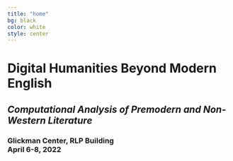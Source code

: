 ```yaml
---
title: "home"
bg: black
color: white
style: center
---
```


<div id="clickout" href="#about">
<h1 style="text-align: left;">Digital Humanities Beyond Modern English</h1>
<h2 style="font-style: italic;">Computational Analysis of Premodern and Non-Western Literature</h2>
<h3 style="position: relative; bottom: 0;">Glickman Center, RLP Building<br/>April 6-8, 2022</h3>
</div>
